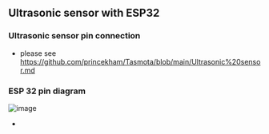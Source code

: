 ## Ultrasonic sensor with ESP32

### Ultrasonic sensor pin connection

- please see https://github.com/princekham/Tasmota/blob/main/Ultrasonic%20sensor.md

### ESP 32 pin diagram

![image](https://github.com/user-attachments/assets/108a501e-638d-4036-963d-982d525d00de)

- 
